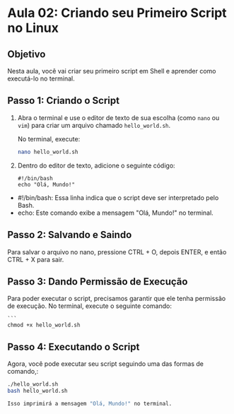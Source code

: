 # Aula 02: Criando seu Primeiro Script no Linux

## Objetivo
Nesta aula, você vai criar seu primeiro script em Shell e aprender como executá-lo no terminal.

## Passo 1: Criando o Script
1. Abra o terminal e use o editor de texto de sua escolha (como `nano` ou `vim`) para criar um arquivo chamado `hello_world.sh`.
   
   No terminal, execute:
   ```bash
   nano hello_world.sh

2. Dentro do editor de texto, adicione o seguinte código:
   ```
   #!/bin/bash
   echo "Olá, Mundo!"

-  #!/bin/bash: Essa linha indica que o script deve ser interpretado pelo Bash.
-  echo: Este comando exibe a mensagem "Olá, Mundo!" no terminal.

## Passo 2: Salvando e Saindo
   Para salvar o arquivo no nano, pressione CTRL + O, depois ENTER, e então CTRL + X para sair.

## Passo 3: Dando Permissão de Execução
   Para poder executar o script, precisamos garantir que ele tenha permissão de execução. No terminal, execute o seguinte comando:
   
    ```
    chmod +x hello_world.sh

## Passo 4: Executando o Script
Agora, você pode executar seu script seguindo uma das formas de comando,:

   ```bash
   ./hello_world.sh  
   bash hello_world.sh

   Isso imprimirá a mensagem "Olá, Mundo!" no terminal.
